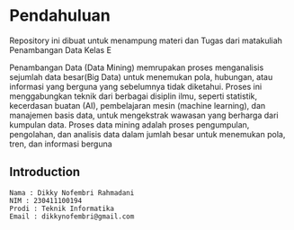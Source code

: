 # Pendahuluan

Repository ini dibuat untuk menampung materi dan Tugas dari matakuliah Penambangan Data Kelas E

Penambangan Data (Data Mining) memrupakan proses menganalisis sejumlah data besar(Big Data) untuk menemukan pola, hubungan, atau informasi yang berguna yang sebelumnya tidak diketahui. Proses ini menggabungkan teknik dari berbagai disiplin ilmu, seperti statistik, kecerdasan buatan (AI), pembelajaran mesin (machine learning), dan manajemen basis data, untuk mengekstrak wawasan yang berharga dari kumpulan data. Proses data mining adalah proses pengumpulan, pengolahan, dan analisis data dalam jumlah besar untuk menemukan pola, tren, dan informasi berguna


## Introduction
    Nama : Dikky Nofembri Rahmadani 
    NIM : 230411100194
    Prodi : Teknik Informatika
    Email : dikkynofembri@gmail.com
    


```{tableofcontents}
```
